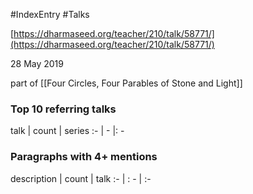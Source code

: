 #IndexEntry #Talks

[https://dharmaseed.org/teacher/210/talk/58771/](https://dharmaseed.org/teacher/210/talk/58771/)

28 May 2019

part of [[Four Circles, Four Parables of Stone and Light]]
### Top 10 referring talks
talk | count | series
:- | - |: -

### Paragraphs with 4+ mentions
description | count | talk
:- | : - | :-

